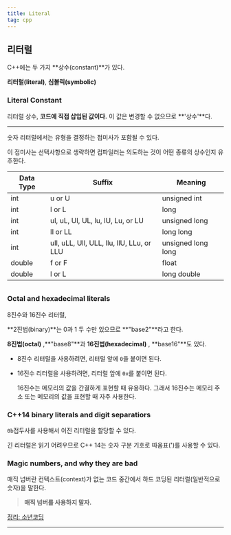 ```yaml
---
title: Literal
tag: cpp
---
```




## 리터럴

C++에는 두 가지 **상수(constant)**가 있다.

 **리터럴(literal)**, **심볼릭(symbolic)**

### Literal Constant

리터럴 상수, **코드에 직접 삽입된 값이다.** 이 값은 변경할 수 없으므로 **'상수'**다.

---

숫자 리터럴에서는 유형을 결정하는 접미사가 포함될 수 있다. 

이 접미사는 선택사항으로 생략하면 컴파일러는 의도하는 것이 어떤 종류의 상수인지 유추한다.

| Data Type | Suffix                                    | Meaning            |
| --------- | ----------------------------------------- | ------------------ |
| int       | u or U                                    | unsigned int       |
| int       | l or L                                    | long               |
| int       | ul, uL, Ul, UL, lu, lU, Lu, or LU         | unsigned long      |
| int       | ll or LL                                  | long long          |
| int       | ull, uLL, Ull, ULL, llu, llU, LLu, or LLU | unsigned long long |
| double    | f or F                                    | float              |
| double    | l or L                                    | long double        |

###### 

### Octal and hexadecimal literals 

8진수와 16진수 리터럴, 

**2진법(binary)**는 0과 1 두 수만 있으므로 **"base2"**라고 한다. 

**8진법(octal)** ,**"base8"**과 **16진법(hexadecimal)** , **base16"**도 있다.

+ 8진수 리터럴을 사용하려면, 리터럴 앞에 `0`을 붙이면 된다.

+ 16진수 리터럴을 사용하려면, 리터럴 앞에 `0x`를 붙이면 된다.

  16진수는 메모리의 값을 간결하게 표현할 때 유용하다. 그래서 16진수는 메모리 주소 또는 메모리의 값을 표현할 때 자주 사용한다.

### C++14 binary literals and digit  separatiors

`0b`접두사를 사용해서 이진 리터럴을 할당할 수 있다.

긴 리터럴은 읽기 어려우므로 C++ 14는 숫자 구분 기호로 따옴표(')를 사용할 수 있다.

### Magic numbers, and why they are bad

매직 넘버란 컨텍스트(context)가 없는 코드 중간에서 하드 코딩된 리터럴(일반적으로 숫자)을 말한다.

> **매직 넘버를 사용하지 말자.**



[정리: 소년코딩](https://boycoding.tistory.com/155?category=1007180 ) 

---

